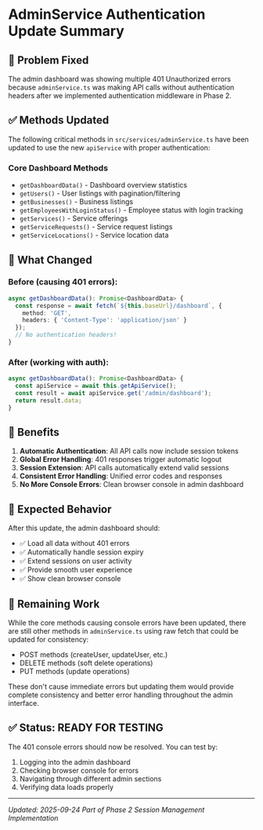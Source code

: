 # AdminService Authentication Update Summary

## 🔧 Problem Fixed
The admin dashboard was showing multiple 401 Unauthorized errors because `adminService.ts` was making API calls without authentication headers after we implemented authentication middleware in Phase 2.

## ✅ Methods Updated
The following critical methods in `src/services/adminService.ts` have been updated to use the new `apiService` with proper authentication:

### Core Dashboard Methods
- `getDashboardData()` - Dashboard overview statistics
- `getUsers()` - User listings with pagination/filtering
- `getBusinesses()` - Business listings
- `getEmployeesWithLoginStatus()` - Employee status with login tracking
- `getServices()` - Service offerings
- `getServiceRequests()` - Service request listings
- `getServiceLocations()` - Service location data

## 🔄 What Changed

### Before (causing 401 errors):
```typescript
async getDashboardData(): Promise<DashboardData> {
  const response = await fetch(`${this.baseUrl}/dashboard`, {
    method: 'GET',
    headers: { 'Content-Type': 'application/json' }
  });
  // No authentication headers!
}
```

### After (working with auth):
```typescript
async getDashboardData(): Promise<DashboardData> {
  const apiService = await this.getApiService();
  const result = await apiService.get('/admin/dashboard');
  return result.data;
}
```

## 🚀 Benefits

1. **Automatic Authentication**: All API calls now include session tokens
2. **Global Error Handling**: 401 responses trigger automatic logout
3. **Session Extension**: API calls automatically extend valid sessions
4. **Consistent Error Handling**: Unified error codes and responses
5. **No More Console Errors**: Clean browser console in admin dashboard

## 🧪 Expected Behavior

After this update, the admin dashboard should:
- ✅ Load all data without 401 errors
- ✅ Automatically handle session expiry
- ✅ Extend sessions on user activity
- ✅ Provide smooth user experience
- ✅ Show clean browser console

## 📝 Remaining Work

While the core methods causing console errors have been updated, there are still other methods in `adminService.ts` using raw fetch that could be updated for consistency:
- POST methods (createUser, updateUser, etc.)
- DELETE methods (soft delete operations)
- PUT methods (update operations)

These don't cause immediate errors but updating them would provide complete consistency and better error handling throughout the admin interface.

## ✅ Status: READY FOR TESTING

The 401 console errors should now be resolved. You can test by:
1. Logging into the admin dashboard
2. Checking browser console for errors
3. Navigating through different admin sections
4. Verifying data loads properly

---

*Updated: 2025-09-24*
*Part of Phase 2 Session Management Implementation*